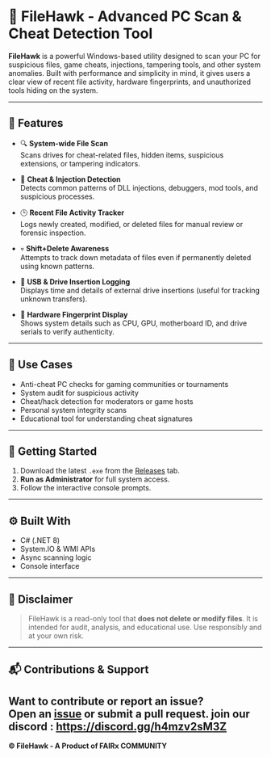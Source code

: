# 🦅 FileHawk - Advanced PC Scan & Cheat Detection Tool

**FileHawk** is a powerful Windows-based utility designed to scan your PC for suspicious files, game cheats, injections, tampering tools, and other system anomalies. Built with performance and simplicity in mind, it gives users a clear view of recent file activity, hardware fingerprints, and unauthorized tools hiding on the system.

---

## 🔧 Features

- 🔍 **System-wide File Scan**  
  Scans drives for cheat-related files, hidden items, suspicious extensions, or tampering indicators.

- 🧩 **Cheat & Injection Detection**  
  Detects common patterns of DLL injections, debuggers, mod tools, and suspicious processes.

- 🕒 **Recent File Activity Tracker**  
  Logs newly created, modified, or deleted files for manual review or forensic inspection.

- 💀 **Shift+Delete Awareness**  
  Attempts to track down metadata of files even if permanently deleted using known patterns.

- 🔌 **USB & Drive Insertion Logging**  
  Displays time and details of external drive insertions (useful for tracking unknown transfers).

- 🧠 **Hardware Fingerprint Display**  
  Shows system details such as CPU, GPU, motherboard ID, and drive serials to verify authenticity.

---

## 💼 Use Cases

- Anti-cheat PC checks for gaming communities or tournaments  
- System audit for suspicious activity  
- Cheat/hack detection for moderators or game hosts  
- Personal system integrity scans  
- Educational tool for understanding cheat signatures

---

## 🚀 Getting Started

1. Download the latest `.exe` from the [Releases](https://github.com/FAIRxCOMMUNITY/FILEHAWKx/releases) tab.
2. **Run as Administrator** for full system access.
3. Follow the interactive console prompts.

---

## ⚙️ Built With

- C# (.NET 8)
- System.IO & WMI APIs
- Async scanning logic
- Console interface

---

## 🛑 Disclaimer

> FileHawk is a read-only tool that **does not delete or modify files**. It is intended for audit, analysis, and educational use. Use responsibly and at your own risk.

---

## 📬 Contributions & Support

Want to contribute or report an issue?  
Open an [issue](https://github.com/YOUR_USERNAME/FileHawk/issues) or submit a pull request.
join our discord : https://discord.gg/h4mzv2sM3Z
---

**© FileHawk - A Product of FAIRx COMMUNITY**

